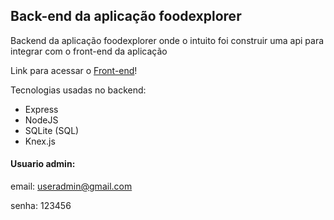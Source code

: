 ## Back-end da aplicação foodexplorer

Backend da aplicação foodexplorer onde o intuito foi construir uma api para integrar com o front-end da aplicação

Link para acessar o [Front-end](https://github.com/Matheusdev10/food-explorer-front)!

<!--
Feel free to test: https://foodexplorer-api-qutd.onrender.com -->

Tecnologias usadas no backend:

- Express
- NodeJS
- SQLite (SQL)
- Knex.js

#### Usuario admin:

email: useradmin@gmail.com

senha: 123456
